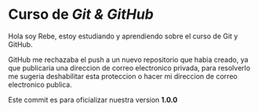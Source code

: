 # Curso de _Git & GitHub_

Hola soy Rebe, estoy estudiando y aprendiendo sobre el curso de Git y GitHub.

GitHub me rechazaba el push a un nuevo repositorio que habia creado, ya que publicaria una direccion de correo electronico privada, para
resolverlo me sugeria deshabilitar esta proteccion o hacer mi direccion de correo electronico publica.

Este commit es para oficializar nuestra version **1.0.0**
